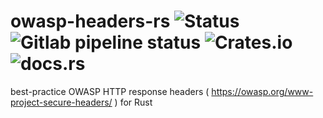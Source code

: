 # owasp-headers-rs ![Status](https://img.shields.io/badge/status-actively--developed-brightgreen) ![Gitlab pipeline status](https://img.shields.io/gitlab/pipeline-status/jokeyrhyme/owasp-headers?branch=main) ![Crates.io](https://img.shields.io/crates/v/owasp-headers) ![docs.rs](https://img.shields.io/docsrs/owasp-headers)

best-practice OWASP HTTP response headers ( https://owasp.org/www-project-secure-headers/ ) for Rust

